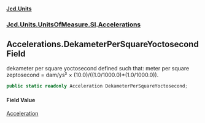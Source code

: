 #### [Jcd.Units](index.md 'index')
### [Jcd.Units.UnitsOfMeasure.SI](Jcd.Units.UnitsOfMeasure.SI.md 'Jcd.Units.UnitsOfMeasure.SI').[Accelerations](Accelerations.md 'Jcd.Units.UnitsOfMeasure.SI.Accelerations')

## Accelerations.DekameterPerSquareYoctosecond Field

dekameter per square yoctosecond defined such that: meter per square zeptosecond = dam/ys² ×
(10.0)/((1.0/1000.0)*(1.0/1000.0)).

```csharp
public static readonly Acceleration DekameterPerSquareYoctosecond;
```

#### Field Value
[Acceleration](Acceleration.md 'Jcd.Units.UnitTypes.Acceleration')